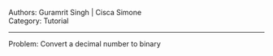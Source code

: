 Authors: Guramrit Singh | Cisca Simone<br>
Category: Tutorial

--------------------

Problem: Convert a decimal number to binary
